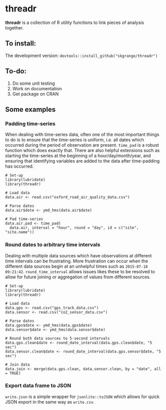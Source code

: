 # **threadr**

**threadr** is a collection of R utility functions to link pieces of analysis together.

## To install:

The development version: `devtools::install_github("skgrange/threadr")`

## To-do: 

  1. Do some unit testing
  2. Work on documentation
  3. Get package on CRAN

## Some examples

### Padding time-series

When dealing with time-series data, often one of the most important things to do is to ensure that the time-series is uniform, *i.e.* all dates which occurred during the period of observation are present. `time_pad` is a robust function which does exactly that. There are also helpful extensions such as starting the time-series at the beginning of a hour/day/month/year, and ensuring that identifying variables are added to the data after time-padding has occurred.

```
# Set-up
library(lubridate)
library(threadr)

# Load data
data.air <- read.csv("oxford_road_air_quality_data.csv")

# Parse dates
data.air$date <- ymd_hms(data.air$date)

# Pad time-series
data.air.pad <- time_pad(
  data.air, interval = "hour", round = "day", id = c("site", "site.name"))
```

### Round dates to arbitrary time intervals

Dealing with multiple data sources which have observations at different time intervals can be frustrating. More frustration can occur when the different data sources begin at an unhelpful times such as `2015-07-10 09:21:42`. `round_time_interval` allows issues likes these to be resolved to allow for future joining or aggregation of values from different sources.

```
# Set-up
library(lubridate)
library(threadr)

# Load data
data.gps <- read.csv("gps_track_data.csv")
data.sensor <- read.csv("co2_sensor_data.csv")

# Parse dates
data.gps$date <- ymd_hms(data.gps$date)
data.sensor$date <- ymd_hms(data.sensor$date)

# Round both data sources to 5-second intervals
data.gps.clean$date <- round_date_interval(data.gps.clean$date, "5 sec")
data.sensor.clean$date <- round_date_interval(data.gps.sensor$date, "5 sec")

# Join data
data.join <- merge(data.gps.clean, data.sensor.clean, by = "date", all = TRUE)
```

### Export data frame to JSON

`write.json` is a simple wrapper for `jsonlite::toJSON` which allows for quick JSON export in the same way as `write.csv`.
